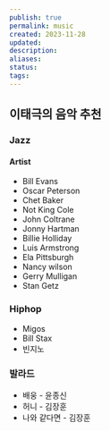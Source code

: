 ```yaml
---
publish: true
permalink: music
created: 2023-11-28
updated: 
description: 
aliases: 
status: 
tags:
---
```



## 이태극의 음악 추천
### Jazz
#### Artist
- Bill Evans
- Oscar Peterson
- Chet Baker
- Not King Cole
- John Coltrane
- Jonny Hartman
- Billie Holliday
- Luis Armstrong
- Ela Pittsburgh
- Nancy wilson
- Gerry Mulligan
- Stan Getz

### Hiphop
- Migos
- Bill Stax
- 빈지노


### 발라드
- 배웅 - 윤종신
- 허니 - 김장훈
- 나와 같다면 - 김장훈